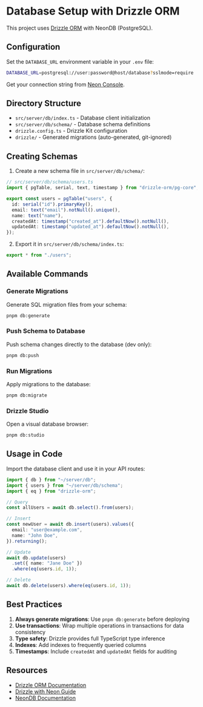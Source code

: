 # Database Setup with Drizzle ORM

This project uses [Drizzle ORM](https://orm.drizzle.team/) with NeonDB (PostgreSQL).

## Configuration

Set the `DATABASE_URL` environment variable in your `.env` file:

```bash
DATABASE_URL=postgresql://user:password@host/database?sslmode=require
```

Get your connection string from [Neon Console](https://console.neon.tech/).

## Directory Structure

- `src/server/db/index.ts` - Database client initialization
- `src/server/db/schema/` - Database schema definitions
- `drizzle.config.ts` - Drizzle Kit configuration
- `drizzle/` - Generated migrations (auto-generated, git-ignored)

## Creating Schemas

1. Create a new schema file in `src/server/db/schema/`:

```typescript
// src/server/db/schema/users.ts
import { pgTable, serial, text, timestamp } from "drizzle-orm/pg-core";

export const users = pgTable("users", {
  id: serial("id").primaryKey(),
  email: text("email").notNull().unique(),
  name: text("name"),
  createdAt: timestamp("created_at").defaultNow().notNull(),
  updatedAt: timestamp("updated_at").defaultNow().notNull(),
});
```

2. Export it in `src/server/db/schema/index.ts`:

```typescript
export * from "./users";
```

## Available Commands

### Generate Migrations

Generate SQL migration files from your schema:

```bash
pnpm db:generate
```

### Push Schema to Database

Push schema changes directly to the database (dev only):

```bash
pnpm db:push
```

### Run Migrations

Apply migrations to the database:

```bash
pnpm db:migrate
```

### Drizzle Studio

Open a visual database browser:

```bash
pnpm db:studio
```

## Usage in Code

Import the database client and use it in your API routes:

```typescript
import { db } from "~/server/db";
import { users } from "~/server/db/schema";
import { eq } from "drizzle-orm";

// Query
const allUsers = await db.select().from(users);

// Insert
const newUser = await db.insert(users).values({
  email: "user@example.com",
  name: "John Doe",
}).returning();

// Update
await db.update(users)
  .set({ name: "Jane Doe" })
  .where(eq(users.id, 1));

// Delete
await db.delete(users).where(eq(users.id, 1));
```

## Best Practices

1. **Always generate migrations**: Use `pnpm db:generate` before deploying
2. **Use transactions**: Wrap multiple operations in transactions for data consistency
3. **Type safety**: Drizzle provides full TypeScript type inference
4. **Indexes**: Add indexes to frequently queried columns
5. **Timestamps**: Include `createdAt` and `updatedAt` fields for auditing

## Resources

- [Drizzle ORM Documentation](https://orm.drizzle.team/)
- [Drizzle with Neon Guide](https://neon.tech/docs/guides/drizzle)
- [NeonDB Documentation](https://neon.tech/docs)

